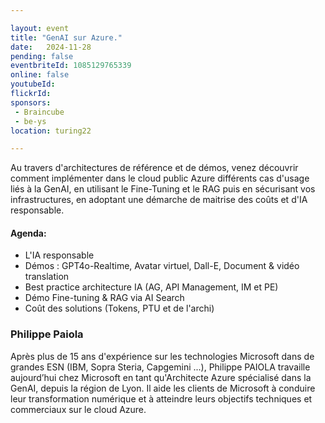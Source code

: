 ```yaml
---

layout: event
title: "GenAI sur Azure."
date:   2024-11-28
pending: false
eventbriteId: 1085129765339
online: false
youtubeId: 
flickrId:
sponsors:
 - Braincube
 - be-ys
location: turing22

---
```



Au travers d'architectures de référence et de démos, venez découvrir comment implémenter dans le cloud public Azure différents cas d'usage liés à la GenAI, en utilisant le Fine-Tuning et le RAG puis en sécurisant vos infrastructures, en adoptant une démarche de maitrise des coûts et d'IA responsable.

#### Agenda:

* L'IA responsable
* Démos : GPT4o-Realtime, Avatar virtuel, Dall-E, Document & vidéo translation
* Best practice architecture IA (AG, API Management, IM et PE)
* Démo Fine-tuning & RAG via AI Search
* Coût des solutions (Tokens, PTU et de l'archi)


### Philippe Paiola

Après plus de 15 ans d'expérience sur les technologies Microsoft dans de grandes ESN (IBM, Sopra Steria, Capgemini ...), Philippe PAIOLA travaille aujourd’hui chez Microsoft en tant qu'Architecte Azure spécialisé dans la GenAI, depuis la région de Lyon. Il aide les clients de Microsoft à conduire leur transformation numérique et à atteindre leurs objectifs techniques et commerciaux sur le cloud Azure.